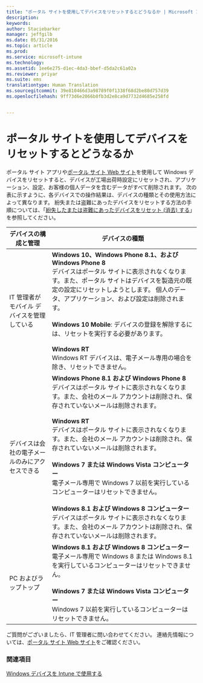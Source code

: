 ```yaml
---
title: "ポータル サイトを使用してデバイスをリセットするとどうなるか | Microsoft Intune"
description: 
keywords: 
author: Staciebarker
manager: jeffgilb
ms.date: 05/31/2016
ms.topic: article
ms.prod: 
ms.service: microsoft-intune
ms.technology: 
ms.assetid: 1ee6e275-d1ec-4da3-bbef-d5da2c61a02a
ms.reviewer: priyar
ms.suite: ems
translationtype: Human Translation
ms.sourcegitcommit: 39e810466d3a98789f0f1338f68d2be80d757d39
ms.openlocfilehash: 9ff73d6e2066b0fb3d2e8ca9d7732d4685e258fd


---
```



# ポータル サイトを使用してデバイスをリセットするとどうなるか

ポータル サイト アプリや[ポータル サイト Web サイト](reset-your-device-cpwebsite.md)を使用して Windows デバイスをリセットすると、デバイスが工場出荷時設定にリセットされ、アプリケーション、設定、お客様の個人データを含むデータがすべて削除されます。 次の表に示すように、各デバイスでの操作結果は、デバイスの種類とその使用方法によって異なります。 紛失または盗難にあったデバイスをリセットする方法の手順については、「[紛失したまたは盗難にあったデバイスをリセット (消去) する](reset-erase-your-lost-or-stolen-device-windows.md)」を参照してください。

|デバイスの構成と管理|デバイスの種類|
|---------------------------------------|---------------|
|IT 管理者がモバイル デバイスを管理している|**Windows 10、Windows Phone 8.1、および Windows Phone 8**</br>デバイスはポータル サイトに表示されなくなります。また、ポータル サイトはデバイスを製造元の既定の設定にリセットしようとします。 個人のデータ、アプリケーション、および設定は削除されます。 <br /><br />**Windows 10 Mobile**: デバイスの登録を解除するには、リセットを実行する必要があります。<br /><br />**Windows RT**<br />Windows RT デバイスは、電子メール専用の場合を除き、リセットできません。|
|デバイスは会社の電子メールのみにアクセスできる|**Windows Phone 8.1 および Windows Phone 8**<br />デバイスはポータル サイトに表示されなくなります。また、会社のメール アカウントは削除され、保存されていないメールは削除されます。<br /><br />**Windows RT**<br />デバイスはポータル サイトに表示されなくなります。また、会社のメール アカウントは削除され、保存されていないメールは削除されます。<br /><br />**Windows 7 または Windows Vista コンピューター**<br />電子メール専用で Windows 7 以前を実行しているコンピューターはリセットできません。<br /><br />**Windows 8.1 および Windows 8 コンピューター**<br />デバイスはポータル サイトに表示されなくなります。また、会社のメール アカウントは削除され、保存されていないメールは削除されます。|
|PC およびラップトップ|**Windows 8.1 および Windows 8 コンピューター**<br />電子メール専用で Windows 8 または Windows 8.1 を実行しているコンピューターはリセットできません。<br /><br />**Windows 7 または Windows Vista コンピューター**<br />Windows 7 以前を実行しているコンピューターはリセットできません。|

ご質問がございましたら、IT 管理者に問い合わせてください。 連絡先情報については、[ポータル サイト Web サイト](http://portal.manage.microsoft.com)をご確認ください。

### 関連項目
[Windows デバイスを Intune で使用する](using-your-windows-device-with-intune.md)


<!--HONumber=Jun16_HO4-->


